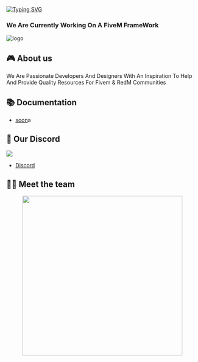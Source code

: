 [![Typing SVG](https://readme-typing-svg.herokuapp.com?size=24&duration=6500&color=FFFFFF&lines=WELCOME+TO+FS-DEVELOPMENT)](https://git.io/typing-svg)

<h3 align="left">We Are Currently Working On A FiveM FrameWork</h3>
<p align="left">

![logo](https://cdn.discordapp.com/attachments/688435303240957992/1015131901872308304/card.png)


## 🎮 About us
We Are Passionate Developers And Designers With An Inspiration To Help And Provide Quality Resources For Fivem & RedM Communities

## 📚 Documentation
- [soon]()a
  
## 🎤 Our Discord
 <div align="left">
  <p><a href="https://discord.gg/6kJ5ubDEWE">
      <img src="https://img.shields.io/discord/869166393470357535?style=for-the-badge&logo=discord&labelColor=7289da&logoColor=white&color=2c2f33&label=Discord"/>
  </a></p>
</div>

  - [Discord](https://discord.gg/6kJ5ubDEWE)
 
## 👨‍💻 Meet the team
<p align="center">
 <a href=https://github.com/IDKFORCE><img width="420" src=https://github-readme-stats.vercel.app/api?username=IDKFORCE&count_private=true&show_icons=true&title_color=dc143c&text_color=ffffff&icon_color=dc143c&hide_border=true&bg_color=282a36&layout=compact&hide_title=false&hide_rank=false><a>